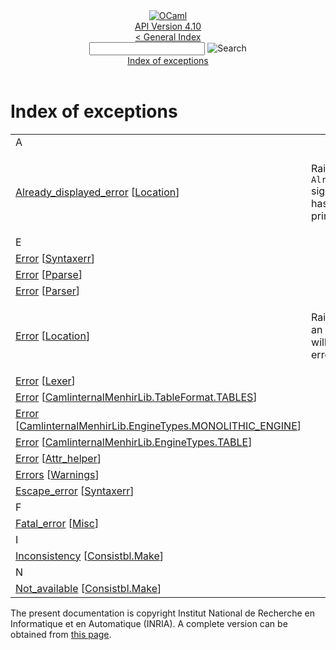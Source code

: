 <!-- ((! set title API !)) ((! set documentation !)) ((! set api !)) ((! set nobreadcrumb !)) -->
<div class="api"><header><nav class="toc brand"><a class="brand" href="https://ocaml.org/"><img src="colour-logo-gray.svg" class="svg" alt="OCaml"></a></nav><nav class="toc"><div class="toc_version"><a href="/docs" id="version-select">API Version 4.10</a></div><a href="index.html">&lt; General Index</a><div class="api_search"><input type="text" name="apisearch" id="api_search" oninput="mySearch(false);" onkeypress="this.oninput();" onclick="this.oninput();" onpaste="this.oninput();">
<img src="search_icon.svg" alt="Search" class="svg" onclick="mySearch(false)"></div>
<div id="search_results"></div><div class="toc_title"><a href="#top">Index of exceptions</a></div><ul></ul></nav></header>

<h1>Index of exceptions</h1>
<table>
<tbody><tr><td align="left"><div>A</div></td></tr>
<tr><td><a href="Location.html#EXCEPTIONAlready_displayed_error">Already_displayed_error</a> [<a href="Location.html">Location</a>]</td>
<td><div class="info">
<p>Raising <code class="code"><span class="constructor">Already_displayed_error</span></code> signals an error which has already been
   printed.</p>

</div>
</td></tr>
<tr><td align="left"><div>E</div></td></tr>
<tr><td><a href="Syntaxerr.html#EXCEPTIONError">Error</a> [<a href="Syntaxerr.html">Syntaxerr</a>]</td>
<td></td></tr>
<tr><td><a href="Pparse.html#EXCEPTIONError">Error</a> [<a href="Pparse.html">Pparse</a>]</td>
<td></td></tr>
<tr><td><a href="Parser.html#EXCEPTIONError">Error</a> [<a href="Parser.html">Parser</a>]</td>
<td></td></tr>
<tr><td><a href="Location.html#EXCEPTIONError">Error</a> [<a href="Location.html">Location</a>]</td>
<td><div class="info">
<p>Raising <code class="code"><span class="constructor">Error</span>&nbsp;e</code> signals an error <code class="code">e</code>; the exception will be caught and the
   error will be printed.</p>

</div>
</td></tr>
<tr><td><a href="Lexer.html#EXCEPTIONError">Error</a> [<a href="Lexer.html">Lexer</a>]</td>
<td></td></tr>
<tr><td><a href="CamlinternalMenhirLib.TableFormat.TABLES.html#EXCEPTIONError">Error</a> [<a href="CamlinternalMenhirLib.TableFormat.TABLES.html">CamlinternalMenhirLib.TableFormat.TABLES</a>]</td>
<td></td></tr>
<tr><td><a href="CamlinternalMenhirLib.EngineTypes.MONOLITHIC_ENGINE.html#EXCEPTIONError">Error</a> [<a href="CamlinternalMenhirLib.EngineTypes.MONOLITHIC_ENGINE.html">CamlinternalMenhirLib.EngineTypes.MONOLITHIC_ENGINE</a>]</td>
<td></td></tr>
<tr><td><a href="CamlinternalMenhirLib.EngineTypes.TABLE.html#EXCEPTIONError">Error</a> [<a href="CamlinternalMenhirLib.EngineTypes.TABLE.html">CamlinternalMenhirLib.EngineTypes.TABLE</a>]</td>
<td></td></tr>
<tr><td><a href="Attr_helper.html#EXCEPTIONError">Error</a> [<a href="Attr_helper.html">Attr_helper</a>]</td>
<td></td></tr>
<tr><td><a href="Warnings.html#EXCEPTIONErrors">Errors</a> [<a href="Warnings.html">Warnings</a>]</td>
<td></td></tr>
<tr><td><a href="Syntaxerr.html#EXCEPTIONEscape_error">Escape_error</a> [<a href="Syntaxerr.html">Syntaxerr</a>]</td>
<td></td></tr>
<tr><td align="left"><div>F</div></td></tr>
<tr><td><a href="Misc.html#EXCEPTIONFatal_error">Fatal_error</a> [<a href="Misc.html">Misc</a>]</td>
<td></td></tr>
<tr><td align="left"><div>I</div></td></tr>
<tr><td><a href="Consistbl.Make.html#EXCEPTIONInconsistency">Inconsistency</a> [<a href="Consistbl.Make.html">Consistbl.Make</a>]</td>
<td></td></tr>
<tr><td align="left"><div>N</div></td></tr>
<tr><td><a href="Consistbl.Make.html#EXCEPTIONNot_available">Not_available</a> [<a href="Consistbl.Make.html">Consistbl.Make</a>]</td>
<td></td></tr>
</tbody></table>


<div class="copyright">The present documentation is copyright Institut National de Recherche en Informatique et en Automatique (INRIA). A complete version can be obtained from <a href="http://caml.inria.fr/pub/docs/manual-ocaml/">this page</a>.</div></div>